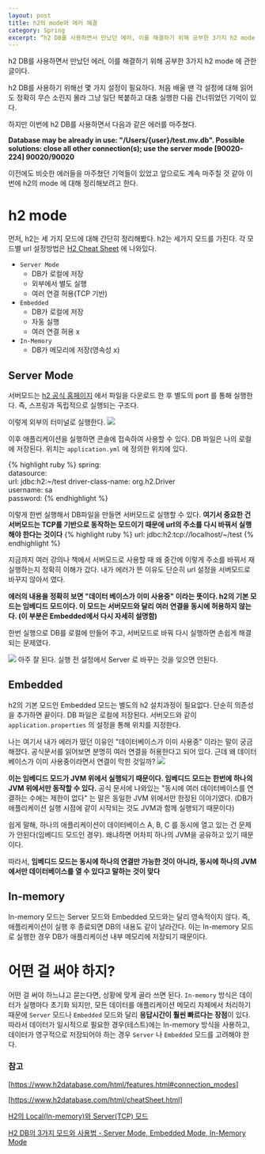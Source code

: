 ```yaml
---
layout: post
title: h2의 mode와 에러 해결
category: Spring
excerpt: “h2 DB를 사용하면서 만났던 에러, 이를 해결하기 위해 공부한 3가지 h2 mode 에 관한 글이다. 이번에 h2 DB를 사용하면서 다음과 같은 에러를 마주쳤다. Database may be already in use /Users/{user}/test.mv.db. Possible solutions close all other connection(s); use the server mode \[90020-224] 90020/90020' 이전에도 비슷한 에러들을 마주쳤던 기억들이 있었고 앞으로도 계속 마주칠 것 같아 이번에 h2의 mode 에 대해 정리해보려고 한다.”
---
```


h2 DB를 사용하면서 만났던 에러, 이를 해결하기 위해 공부한 3가지 h2 mode 에 관한 글이다. 

h2 DB를 사용하기 위해선 몇 가지 설정이 필요하다. 처음 배울 땐 각 설정에 대해 읽어도 정확히 무슨 소린지 몰라 그냥 일단 복붙하고 대충 실행한 다음 건너뛰었던 기억이 있다. 

하지만 이번에 h2 DB를 사용하면서 다음과 같은 에러를 마주쳤다.

**Database may be already in use: "/Users/{user}/test.mv.db". Possible solutions: close all other connection(s); use the server mode \[90020-224] 90020/90020**

이전에도 비슷한 에러들을 마주쳤던 기억들이 있었고 앞으로도 계속 마주칠 것 같아 이번에 h2의 mode 에 대해 정리해보려고 한다. 

# h2 mode
먼저, h2는 세 가지 모드에 대해 간단히 정리해봤다. h2는 세가지 모드를 가진다.
각 모드별 url 설정방법은 [H2 Cheat Sheet](https://www.h2database.com/html/cheatSheet.html) 에 나와있다.

- `Server Mode`
	- DB가 로컬에 저장
	- 외부에서 별도 실행
	- 여러 연결 허용(TCP 기반)
- `Embedded` 
	- DB가 로컬에 저장
	- 자동 실행
	- 여러 연결 허용 x
- `In-Memory` 
	- DB가 메모리에 저장(영속성 x)

## Server Mode
서버모드는 [h2 공식 홈페이지](https://h2database.com/html/main.html) 에서 파일을 다운로드 한 후 별도의 port 를 통해 실행한다. 즉, 스프링과 독립적으로 실행되는 구조다. 

이렇게 외부의 터미널로 실행한다. 
![](https://i.imgur.com/DJmix9w.png)

이후 애플리케이션을 실행하면 콘솔에 접속하여 사용할 수 있다. DB 파일은 나의 로컬에 저장된다. 위치는 `application.yml` 에 정의한 위치에 있다. 

{% highlight ruby %}
spring:  
	datasource:  
		url: jdbc:h2:~/test
			driver-class-name: org.h2.Driver  
			username: sa  
			password:
{% endhighlight %}

이렇게 한번 실행해서 DB파일을 만들면 서버모드로 실행할 수 있다. **여기서 중요한 건 서버모드는 TCP를 기반으로 동작하는 모드이기 때문에 url의 주소를 다시 바꿔서 실행해야 한다는 것이다**
{% highlight ruby %}
url: jdbc:h2:tcp://localhost/~/test
{% endhighlight %}

지금까지 여러 강의나 책에서 서버모드로 사용할 때 왜 중간에 이렇게 주소를 바꿔서 재실행하는지 정확히 이해가 갔다. 내가 에러가 뜬 이유도 단순히 url 설정을 서버모드로 바꾸지 않아서 였다. 

**에러의 내용을 정확히 보면 "데이터 베이스가 이미 사용중" 이라는 뜻이다. h2의 기본 모드는 임베디드 모드이다. 이 모드는 서버모드와 달리 여러 연결을 동시에 허용하지 않는다. (이 부분은 Embedded에서 다시 자세히 설명함)** 

한번 실행으로 DB를 로컬에 만들어 주고, 서버모드로 바꿔 다시 실행하면 손쉽게 해결되는 문제였다.

![](https://i.imgur.com/6ckkn45.png)
아주 잘 된다. 실행 전 설정에서 Server 로 바꾸는 것을 잊으면 안된다. 
## Embedded 
h2의 기본 모드인 Embedded 모드는 별도의 h2 설치과정이 필요없다. 단순히 의존성을 추가하면 끝이다. DB 파일은 로컬에 저장된다. 서버모드와 같이 `application.properties` 의 설정을 통해 위치를 지정한다. 

나는 여기서 내가 에러가 떴던 이유인 "데이터베이스가 이미 사용중" 이라는 말이 궁금해졌다. 공식문서를 읽어보면 분명히 여러 연결을 허용한다고 되어 있다. 근데 왜 데이터베이스가 이미 사용중이라면서 연결이 막힌 것일까?
![](https://i.imgur.com/GfgIgCk.png)

**이는 임베디드 모드가 JVM 위에서 실행되기 때문이다. 임베디드 모드는 한번에 하나의 JVM 위에서만 동작할 수 있다.** 공식 문서에 나와있는 "동시에 여러 데이터베이스를 연결하는 수에는 제한이 없다" 는 말은 동일한 JVM 위에서만 한정된 이야기였다. (DB가 애플리케이션 실행 시점에 같이 시작되는 것도 JVM과 함께 실행되기 때문이다)

쉽게 말해, 하나의 애플리케이션이 데이터베이스 A, B, C 를 동시에 열고 있는 건 문제가 안된다(임베디드 모드인 경우). 왜냐하면 어차피 하나의 JVM을 공유하고 있기 때문이다.

따라서, **임베디드 모드는 동시에 하나의 연결만 가능한 것이 아니라, 동시에 하나의 JVM에서만 데이터베이스를 열 수 있다고 말하는 것이 맞다**

## In-memory
In-memory 모드는 Server 모드와 Embedded 모드와는 달리 영속적이지 않다. 즉, 애플리케이션이 실행 후 종료되면 DB의 내용도 같이 날라간다. 이는 In-memory 모드로 실행한 경우 DB가 애플리케이션 내부 메모리에 저장되기 때문이다. 

# 어떤 걸 써야 하지?
어떤 걸 써야 하느냐고 묻는다면, 상황에 맞게 골라 쓰면 된다. `In-memory` 방식은 데이터가 실행마다 초기화 되지만, 모든 데이터를 애플리케이션 메모리 자체에서 처리하기 때문에 `Server` 모드나 `Embedded` 모드와 달리 **응답시간이 훨씬 빠르다는 장점**이 있다. 따라서 데이터가 일시적으로 필요한 경우(테스트)에는 In-memory 방식을 사용하고, 데이터가 영구적으로 저장되어야 하는 경우 `Server` 나 `Embedded` 모드를 고려해야 한다. 

### 참고
[https://www.h2database.com/html/features.html#connection_modes]

[https://www.h2database.com/html/cheatSheet.html]

[H2의 Local(In-memory)와 Server(TCP) 모드](https://lob-dev.tistory.com/13)

[H2 DB의 3가지 모드와 사용법 - Server Mode, Embedded Mode, In-Memory Mode](https://velog.io/@jinny-l/H2-DB%EC%9D%98-3%EA%B0%80%EC%A7%80-%EB%AA%A8%EB%93%9C%EC%99%80-%EC%82%AC%EC%9A%A9%EB%B2%95-Server-Mode-Embedded-Mode-In-Memory-Mode)
